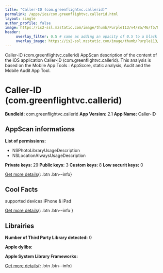 ```yaml
---
title: "Caller-ID (com.greenflightvc.callerid)"
permalink: /apps/ios/com.greenflightvc.callerid.html
layout: single
author_profile: false
image: https://is2-ssl.mzstatic.com/image/thumb/Purple113/v4/8a/46/f5/8a46f527-85f9-1747-89cd-64569b6cb753/AppIcon-1x_U007emarketing-0-10-85-220.png/512x512bb.jpg
header: 
     overlay_filter: 0.5 # same as adding an opacity of 0.5 to a black background
     overlay_image: https://is2-ssl.mzstatic.com/image/thumb/Purple113/v4/8a/46/f5/8a46f527-85f9-1747-89cd-64569b6cb753/AppIcon-1x_U007emarketing-0-10-85-220.png/512x512bb.jpg
---
```

Caller-ID (com.greenflightvc.callerid) AppScan description of the content of the iOS application Caller-ID (com.greenflightvc.callerid). This analysis is based on the Mobile App Tools : AppScore, static analysis, Audit and the Mobile Audit App Tool.

# Caller-ID (com.greenflightvc.callerid)

**BundleId:** com.greenflightvc.callerid
**App Version:** 2.1
**App Name:** Caller-ID


## AppScan informations 

**List of permissions:** 
- NSPhotoLibraryUsageDescription
- NSLocationAlwaysUsageDescription
  
  
**Private keys:** 29
**Public keys:** 3
**Custom keys:** 8
**Low securit keys:** 0
  
[Get more details](/pricing.html){: .btn .btn--info}

## Cool Facts

supported devices iPhone & iPad
  
[Get more details](/pricing.html){: .btn .btn--info }

## Librairies 
**Number of Third Party Library detected:** 0


**Apple dylibs:**


**Apple System Library Frameworks:**


  
[Get more details](/pricing.html){: .btn .btn--info}

